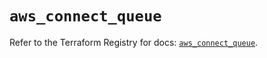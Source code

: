 # `aws_connect_queue`

Refer to the Terraform Registry for docs: [`aws_connect_queue`](https://registry.terraform.io/providers/hashicorp/aws/5.76.0/docs/resources/connect_queue).
